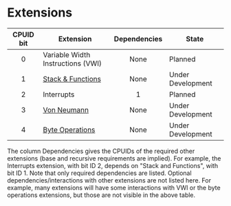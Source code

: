 # Extensions

| CPUID bit | Extension                                  | Dependencies | State             |
|:---------:|--------------------------------------------|:------------:|-------------------|
|     0     | Variable Width Instructions (VWI)          |     None     | Planned           |
|     1     | [Stack & Functions](./stack-and-functions) |     None     | Under Development |
|     2     | Interrupts                                 |      1       | Planned           |
|     3     | [Von Neumann](./von-neumann)               |     None     | Under Development |
|     4     | [Byte Operations](./byte-operations)       |     None     | Under Development |


The column Dependencies gives the CPUIDs of the required other extensions (base and recursive requirements are implied). For example, the Interrupts extension, with bit ID 2, depends on "Stack and Functions", with bit ID 1.  Note that only required dependencies are listed. Optional dependencies/interactions with other extensions are not listed here. For example, many extensions will have some interactions with VWI or the byte operations extensions, but those are not visible in the above table.
